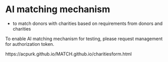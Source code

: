 # AI matching mechanism
  - to match donors with charities based on requirements from donors and charities
<p> To enable AI matching mechanism for testing, please request management for authorization token. </p>

<div>
  <p>https://acpurk.github.io/MATCH.github.io/charitiesform.html</p>
</div>
